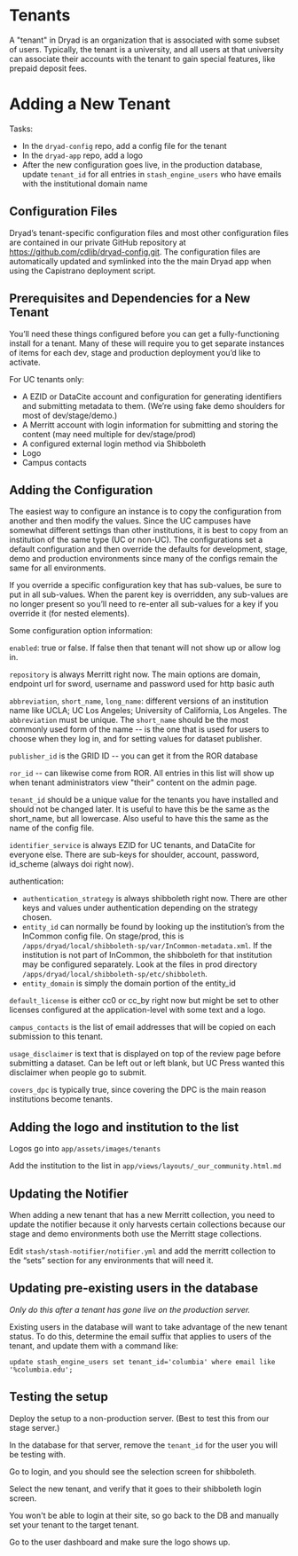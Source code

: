Tenants
========

A "tenant" in Dryad is an organization that is associated with some
subset of users. Typically, the tenant is a university, and all users
at that university can associate their accounts with the tenant to
gain special features, like prepaid deposit fees.

Adding a New Tenant
====================

Tasks:
- In the `dryad-config` repo, add a config file for the tenant
- In the `dryad-app` repo, add a logo
- After the new configuration goes live, in the production database,
  update `tenant_id` for all entries in `stash_engine_users` who have emails with the
  institutional domain name 

Configuration Files
---------------------

Dryad’s tenant-specific configuration files and most other
configuration files are contained in our private GitHub repository at
https://github.com/cdlib/dryad-config.git. The configuration files are
automatically updated and symlinked into the the main Dryad app when
using the Capistrano deployment script.

Prerequisites and Dependencies for a New Tenant
------------------------------------------------

You’ll need these things configured before you can get a
fully-functioning install for a tenant.  Many of these will require
you to get separate instances of items for each dev, stage and
production deployment you’d like to activate.

For UC tenants only:
- A EZID or DataCite account and configuration for generating
  identifiers and submitting metadata to them. (We’re using fake demo
  shoulders for most of dev/stage/demo.)
- A Merritt account with login information for submitting and storing
  the content (may need multiple for dev/stage/prod)
- A configured external login method via Shibboleth
- Logo
- Campus contacts

Adding the Configuration
-------------------------

The easiest way to configure an instance is to copy the configuration
from another and then modify the values. Since the UC campuses have
somewhat different settings than other institutions, it is best to
copy from an institution of the same type (UC or non-UC).  The
configurations set a default configuration and then override the
defaults for development, stage, demo and production environments
since many of the configs remain the same for all environments.

If you override a specific configuration key that has sub-values, be
sure to put in all sub-values.  When the parent key is overridden, any
sub-values are no longer present so you’ll need to re-enter all
sub-values for a key if you override it (for nested elements).

Some configuration option information:

`enabled`: true or false.  If false then that tenant will not show up or
allow log in.

`repository` is always Merritt right now.  The main options are domain,
endpoint url for sword, username and password used for http basic auth

`abbreviation`, `short_name`, `long_name`: different versions of an
institution name like UCLA; UC Los Angeles; University of California,
Los Angeles.  The `abbreviation` must be unique. The `short_name` should
be the most commonly used form of the name --  is the one that is used
for users to choose when they log in, and for setting values for
dataset publisher.

`publisher_id` is the GRID ID -- you can get it from the ROR database

`ror_id` -- can likewise come from ROR. All entries in this list will
show up when tenant administrators view "their" content on the admin page.

`tenant_id` should be a unique value for the tenants you have installed
and should not be changed later. It is useful to have this be the same
as the short_name, but all lowercase. Also useful to have this the
same as the name of the config file.

`identifier_service` is always EZID for UC tenants, and DataCite for
everyone else.  There are sub-keys for shoulder, account, password,
id_scheme (always doi right now).

authentication:
- `authentication_strategy` is always shibboleth right now.  There are
  other keys and values under authentication depending on the strategy
  chosen.
- `entity_id` can normally be found by looking up the institution’s from
  the InCommon config file. On stage/prod, this is
  `/apps/dryad/local/shibboleth-sp/var/InCommon-metadata.xml`. If the
  institution is not part of InCommon, the shibboleth for that
  institution may be configured separately. Look at the files in prod
  directory `/apps/dryad/local/shibboleth-sp/etc/shibboleth`.
- `entity_domain` is simply the domain portion of the entity_id

`default_license` is either cc0 or cc_by right now but might be set to
other licenses configured at the application-level with some text and
a logo.

`campus_contacts` is the list of email addresses that will be copied on
each submission to this tenant.

`usage_disclaimer` is text that is displayed on top of the review page
before submitting a dataset. Can be left out or left blank, but UC
Press wanted this disclaimer when people go to submit.

`covers_dpc` is typically true, since covering the DPC is the main
reason institutions become tenants.


Adding the logo and institution to the list
-------------------------------------------

Logos go into `app/assets/images/tenants`

Add the institution to the list in `app/views/layouts/_our_community.html.md`



Updating the Notifier
-----------------------

When adding a new tenant that has a new Merritt collection, you need
to update the notifier because it only harvests certain collections
because our stage and demo environments both use the Merritt stage
collections.

Edit `stash/stash-notifier/notifier.yml` and add the
merritt collection to the “sets” section for any environments that
will need it.

Updating pre-existing users in the database
-------------------------------------------

*Only do this after a tenant has gone live on the production server.*

Existing users in the database will want to take advantage of the new
tenant status. To do this, determine the email suffix that applies to
users of the tenant, and update them with a command like:

`update stash_engine_users set tenant_id='columbia' where email like '%columbia.edu';`

Testing the setup
-------------------

Deploy the setup to a non-production server. (Best to test this from
our stage server.)

In the database for that server, remove the `tenant_id` for the user you
will be testing with.

Go to login, and you should see the selection screen for shibboleth.

Select the new tenant, and verify that it goes to their shibboleth
login screen.

You won't be able to login at their site, so go back to the DB and
manually set your tenant to the target tenant.

Go to the user dashboard and make sure the logo shows up.

